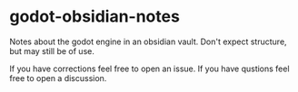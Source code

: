 # godot-obsidian-notes
Notes about the godot engine in an obsidian vault. Don't expect structure, but may still be of use.

If you have corrections feel free to open an issue. If you have qustions feel free to open a discussion.
